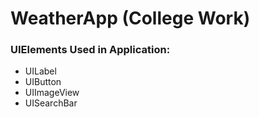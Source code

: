 # WeatherApp (College Work)

### UIElements Used in Application:
* UILabel
* UIButton
* UIImageView
* UISearchBar
 
